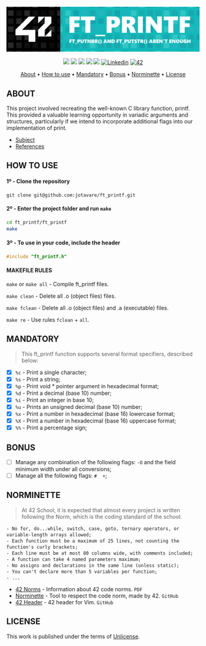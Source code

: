 <p align="center">
  <img src="https://github.com/jotavare/jotavare/blob/main/42/banners/piscine_and_common_core/github_piscine_and_common_core_banner_ft_printf.png">
</p>

<p align="center">
	<img src="https://img.shields.io/badge/status-finished-success?color=%2312bab9&style=flat-square"/>
	<img src="https://img.shields.io/badge/evaluated-22%20%2F%2012%20%2F%202022-success?color=%2312bab9&style=flat-square"/>
	<img src="https://img.shields.io/badge/score-104%20%2F%20100-success?color=%2312bab9&style=flat-square"/>
	<img src="https://img.shields.io/github/languages/top/jotavare/ft_printf?color=%2312bab9&style=flat-square"/>
	<img src="https://img.shields.io/github/last-commit/jotavare/ft_printf?color=%2312bab9&style=flat-square"/>
	<a href='https://www.linkedin.com/in/joaoptoliveira' target="_blank"><img alt='Linkedin' src='https://img.shields.io/badge/LinkedIn-100000?style=flat-square&logo=Linkedin&logoColor=white&labelColor=0A66C2&color=0A66C2'/></a>
	<a href='https://profile.intra.42.fr/users/jotavare' target="_blank"><img alt='42' src='https://img.shields.io/badge/Porto-100000?style=flat-square&logo=42&logoColor=white&labelColor=000000&color=000000'/></a>
</p>

<p align="center">
	<a href="#about">About</a> •
	<a href="#how-to-use">How to use</a> •
	<a href="#mandatory">Mandatory</a> •
	<a href="#bonus">Bonus</a> •
	<a href="#norminette">Norminette</a> •
	<a href="#license">License</a>
</p>

## ABOUT
This project involved recreating the well-known C library function, printf. This provided a valuable learning opportunity in variadic arguments and structures, particularly if we intend to incorporate additional flags into our implementation of print.

- [Subject](https://github.com/jotavare/ft_printf/blob/master/subject/en_subject_ft_printf.pdf)
- [References](https://github.com/jotavare/42-resources#01-ft_printf)

## HOW TO USE
#### 1º - Clone the repository
```git
git clone git@github.com:jotavare/ft_printf.git
```

#### 2º - Enter the project folder and run `make`
```bash
cd ft_printf/ft_printf
make
```

#### 3º - To use in your code, include the header
```c
#include "ft_printf.h"
```

#### MAKEFILE RULES

`make` or `make all` - Compile ft_printf files.

`make clean` - Delete all .o (object files) files.

`make fclean` - Delete all .o (object files) and .a (executable) files.

`make re` - Use rules `fclean` + `all`.

## MANDATORY
> This ft_printf function supports several format specifiers, described below:
- [x] `%c` - Print a single character;
- [x] `%s` - Print a string;
- [x] `%p` - Print void * pointer argument in hexadecimal format;
- [x] `%d` - Print a decimal (base 10) number;
- [x] `%i` - Print an integer in base 10;
- [x] `%u` - Prints an unsigned decimal (base 10) number;
- [x] `%x` - Print a number in hexadecimal (base 16) lowercase format;
- [x] `%X` - Print a number in hexadecimal (base 16) uppercase format;
- [x] `%%` - Print a percentage sign;

## BONUS
- [ ] Manage any combination of the following flags: `-O` and the field minimum width under all conversions;
- [ ] Manage all the following flags: `#` ` ` `+`;

## NORMINETTE
> At 42 School, it is expected that almost every project is written following the Norm, which is the coding standard of the school.

```
- No for, do...while, switch, case, goto, ternary operators, or variable-length arrays allowed;
- Each function must be a maximum of 25 lines, not counting the function's curly brackets;
- Each line must be at most 80 columns wide, with comments included;
- A function can take 4 named parameters maximum;
- No assigns and declarations in the same line (unless static);
- You can't declare more than 5 variables per function;
- ...
```

* [42 Norms](https://github.com/42School/norminette/blob/master/pdf/en.norm.pdf) - Information about 42 code norms. `PDF`
* [Norminette](https://github.com/42School/norminette) - Tool to respect the code norm, made by 42. `GitHub`
* [42 Header](https://github.com/42Paris/42header) - 42 header for Vim. `GitHub`

## LICENSE
<p>
This work is published under the terms of <a href="https://github.com/jotavare/ft_printf/blob/main/LICENSE">Unlicense</a>.
</p>
